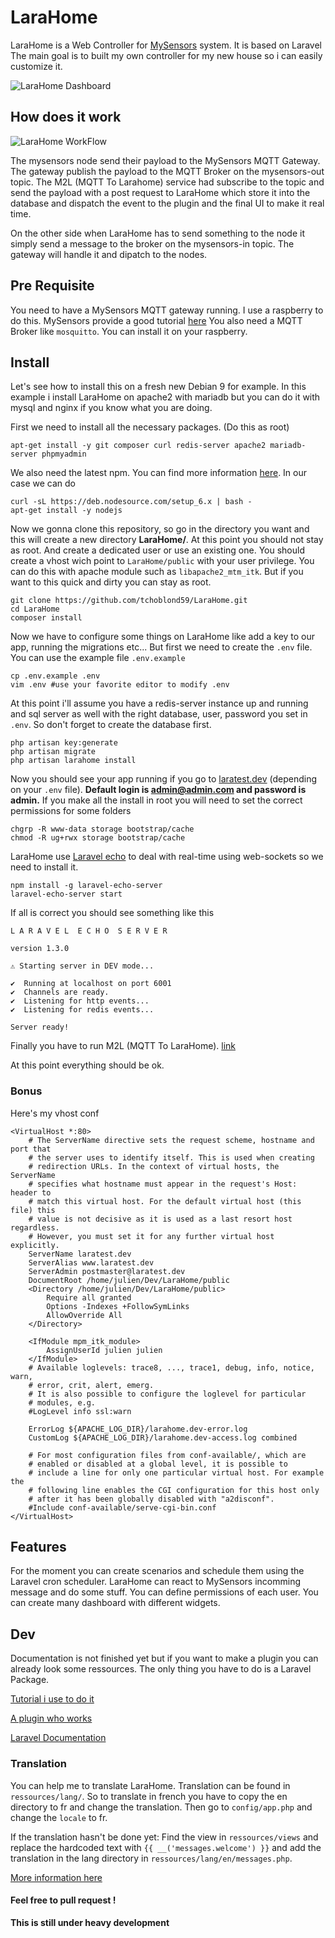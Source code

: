  # LaraHome

LaraHome is a Web Controller for [MySensors](https://www.mysensors.org/) system. It is based on Laravel
The main goal is to built my own controller for my new house so i can easily customize it.

![LaraHome Dashboard](https://github.com/tchoblond59/LaraHome/raw/master/screenshots/dashboard_screen.png)

## How does it work

![LaraHome WorkFlow](https://github.com/tchoblond59/LaraHome/raw/master/screenshots/WorkFlow.png)

The mysensors node send their payload to the MySensors MQTT Gateway. The gateway publish the payload to the MQTT Broker
on the mysensors-out topic. The M2L (MQTT To Larahome) service had subscribe to the topic and send the payload with a post request
to LaraHome which store it into the database and dispatch the event to the plugin and the final UI to make it real time.

On the other side when LaraHome has to send something to the node it simply send a message to the broker on the mysensors-in topic.
The gateway will handle it and dipatch to the nodes.

## Pre Requisite

You need to have a MySensors MQTT gateway running. I use a raspberry to do this. MySensors provide a good tutorial [here](https://www.mysensors.org/build/raspberry)
You also need a MQTT Broker like ``mosquitto``. You can install it on your raspberry. 

## Install

Let's see how to install this on a fresh new Debian 9 for example. In this example i install LaraHome on apache2 with mariadb but you can do it with mysql and nginx if you know what you are doing.

First we need to install all the necessary packages. (Do this as root)

```
apt-get install -y git composer curl redis-server apache2 mariadb-server phpmyadmin
```
 We also need the latest npm. You can find more information [here](https://nodejs.org/en/download/package-manager/). In our case we can do
```
curl -sL https://deb.nodesource.com/setup_6.x | bash -
apt-get install -y nodejs
```

Now we gonna clone this repository, so go in the directory you want and this will create a new directory **LaraHome/**. At this point you should not stay as root. And create a dedicated user or use an existing one.
You should create a vhost wich point to ``LaraHome/public`` with your user privilege. You can do this with apache module such as ``libapache2_mtm_itk``. But if you want to this quick and dirty you can stay as root.

```
git clone https://github.com/tchoblond59/LaraHome.git
cd LaraHome
composer install
```

Now we have to configure some things on LaraHome like add a key to our app, running the migrations etc...
But first we need to create the ``.env`` file. You can use the example file ``.env.example``

```
cp .env.example .env
vim .env #use your favorite editor to modify .env
```

At this point i'll assume you have a redis-server instance up and running and sql server as well with the right database, user, password you set in ``.env``. So don't forget to create the database first.

```
php artisan key:generate
php artisan migrate
php artisan larahome install
```

Now you should see your app running if you go to [laratest.dev](http://laratest.dev) (depending on your ``.env`` file). **Default login is admin@admin.com and password is admin.**
If you make all the install in root you will need to set the correct permissions for some folders
```
chgrp -R www-data storage bootstrap/cache
chmod -R ug+rwx storage bootstrap/cache
```

LaraHome use [Laravel echo](https://laravel.com/docs/5.4/broadcasting#installing-laravel-echo) to deal with real-time using web-sockets so we need to install it.

```
npm install -g laravel-echo-server
laravel-echo-server start
```
If all is correct you should see something like this
```
L A R A V E L  E C H O  S E R V E R

version 1.3.0

⚠ Starting server in DEV mode...

✔  Running at localhost on port 6001
✔  Channels are ready.
✔  Listening for http events...
✔  Listening for redis events...

Server ready!
```

Finally you have to run M2L (MQTT To LaraHome). [link](https://github.com/tchoblond59/M2L)

At this point everything should be ok.

### Bonus
Here's my vhost conf
```
<VirtualHost *:80>
	# The ServerName directive sets the request scheme, hostname and port that
	# the server uses to identify itself. This is used when creating
	# redirection URLs. In the context of virtual hosts, the ServerName
	# specifies what hostname must appear in the request's Host: header to
	# match this virtual host. For the default virtual host (this file) this
	# value is not decisive as it is used as a last resort host regardless.
	# However, you must set it for any further virtual host explicitly.
	ServerName laratest.dev
	ServerAlias www.laratest.dev
	ServerAdmin postmaster@laratest.dev
	DocumentRoot /home/julien/Dev/LaraHome/public
	<Directory /home/julien/Dev/LaraHome/public>
		Require all granted
		Options -Indexes +FollowSymLinks
		AllowOverride All
	</Directory>
	
	<IfModule mpm_itk_module>
		AssignUserId julien julien
	</IfModule>
	# Available loglevels: trace8, ..., trace1, debug, info, notice, warn,
	# error, crit, alert, emerg.
	# It is also possible to configure the loglevel for particular
	# modules, e.g.
	#LogLevel info ssl:warn

	ErrorLog ${APACHE_LOG_DIR}/larahome.dev-error.log
	CustomLog ${APACHE_LOG_DIR}/larahome.dev-access.log combined

	# For most configuration files from conf-available/, which are
	# enabled or disabled at a global level, it is possible to
	# include a line for only one particular virtual host. For example the
	# following line enables the CGI configuration for this host only
	# after it has been globally disabled with "a2disconf".
	#Include conf-available/serve-cgi-bin.conf
</VirtualHost>

```

## Features

For the moment you can create scenarios and schedule them using the Laravel cron scheduler.
LaraHome can react to MySensors incomming message and do some stuff.
You can define permissions of each user.
You can create many dashboard with different widgets.

## Dev

Documentation is not finished yet but if you want to make a plugin you can already look some ressources.
The only thing you have to do is a Laravel Package.

[Tutorial i use to do it](http://laraveldaily.com/how-to-create-a-laravel-5-package-in-10-easy-steps/)

[A plugin who works](https://github.com/tchoblond59/SSRelay)

[Laravel Documentation](https://laravel.com/docs/5.4/packages)

### Translation

You can help me to translate LaraHome. Translation can be found in `ressources/lang/`.
So to translate in french you have to copy the en directory to fr and change the translation.
Then go to `config/app.php` and change the `locale` to fr. 

If the translation hasn't be done yet: Find the view in `ressources/views` and replace the hardcoded text with `{{ __('messages.welcome') }}`
and add the translation in the lang directory in `ressources/lang/en/messages.php`.

[More information here](https://laravel.com/docs/5.4/localization)

#### **Feel free to pull request !**

**This is still under heavy development**
